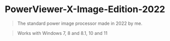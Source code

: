 # PowerViewer-X-Image-Edition-2022
> The standard power image processor made in 2022 by me.

> Works with Windows 7, 8 and 8.1, 10 and 11
